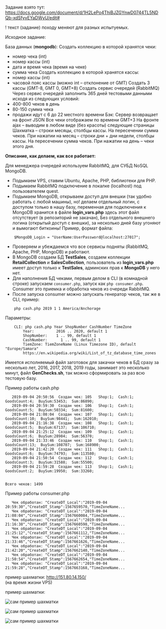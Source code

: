 
Задание взято тут: https://docs.google.com/document/d/1H2LePo4ThiBJZGYnwD0744TL5NDQb-xdSfyvEYaDWyU/edit# 

! текст (задание) походу меняют для разных испытуемых.

Исходное задание:

База данных (**mongodb**):
Создать коллекцию в которой хранятся чеки:
- номер чека (int)
- номер кассы (int)
- дата и время чека (время на чеке)
- сумма чека
Создать коллекцию в которой хранятся кассы:
- номер кассы (int)
- часовой пояс кассы (можно int – отклонение от GMT) 
Создать 3 кассы (GMT-8, GMT 0, GMT+8)
Создать сервис очередей (RabbitMQ)
Через сервис очередей заполнить 365 дней тестовыми данными исходя из следующих условий:
- 400-800 чеков в день
- 80-150 сумма чека
- продажи идут с 6 до 22 местного времени
Бэк:
Сервер возвращает на фронт JSON
Все чеки отображаем по времени GMT+3
На фронте ajax – выводим в любом виде (без красоты) следующие страницы
 Шахматка – строки месяцы, столбцы кассы. На пересечении сумма чеков. 
 При нажатии на месяц – строки дни + дни недели, столбцы кассы. На пересечении сумма чеков.
 При нажатии на день – чеки этого дня.
 



**Описание, как делаем, как все работает:**

Для менеджера очередей используем RabbitMQ, для СУБД NoSQL MongoDB.
- Подымаем VPS, ставим Ubuntu, Apache, PHP, библиотеки для PHP.
- Подымаем RabbitMQ подключение в локалке (localhost) под пользователем quest.
- Подымаем MongoDB, открываем доступ для внешки (так удобно работать с любой машины), 
но! делаем отдельный логин, с доступом только в нашу базу, переменная для подключения 
к MongoDB хранится в файле **login_vars.php** здесь этот файл отсутствует (в репозиторий не закачан),
Без отдельного внешнего логина (открытый доступ с внешки), за несколько дней базу угоняют и вымогают биткоины!
Пример, формат файла:
```
	$MongoDB_Login = "UserName:UserPassword@localhost:27017";
```

- Проверяем и убеждаемся что все сервисы подняты (RabbitMQ, Apache, PHP, MongoDB) и работают.
- В MongoDB создаем БД **TestSales**, создаем коллекции **RetailCollection** и **SalesCollection**, 
пользователь из **login_vars.php** имеет доступ только к **TestSales**, админских прав к **MongoDB** у него нет.
- Для наполнения БД чеками, первым делом в CLI (в комнадной строке) запускаем ```consumer.php```, 
запуск как  ```php consumer.php```. Consumer это приемка и обработка чеков из очереди RabbitMQ.
- После запуска consumer можно запускать генератор чеков, так же в CLI, пример: 
``` 
	php cash.php 2019 1 1 America/Anchorage 
```

Параметры:
```
	CLI: php cash.php Year ShopNumber CashNumber TimeZone
		Year:          2016 .. 2020, default 1
		ShopNumber:    1 .. 99, default 1
		CashNumber:      1 .. 99, default 1
		TiemZone: TiemZoneName (Linux Timezone ID), default "Europe/Samara"
		https://en.wikipedia.org/wiki/List_of_tz_database_time_zones
```

Имеется исполняемый файл заготовок для закачки чеков в БД сразу за несколько лет, 2016, 2017, 2018, 2019 годы, занимает это несколько минут,
файл **GenChecks.sh**, так можно сформировать за раз всю тестовую базу.


Пример работы cash.php
```
   2019-09-04 20:50:56  Создан чек: 105   Shop:1;  Cash:1;  GoodsCount:4;  BuySum:53453;  Sum:86890;
   2019-09-04 20:59:30  Создан чек: 106   Shop:1;  Cash:1;  GoodsCount:5;  BuySum:50334;  Sum:81600;
   2019-09-04 21:08:04  Создан чек: 107   Shop:1;  Cash:1;  GoodsCount:10;  BuySum:98441;  Sum:162010;
   2019-09-04 21:16:38  Создан чек: 108   Shop:1;  Cash:1;  GoodsCount:5;  BuySum:67137;  Sum:106710;
   2019-09-04 21:25:12  Создан чек: 109   Shop:1;  Cash:1;  GoodsCount:6;  BuySum:28984;  Sum:56370;
   2019-09-04 21:33:46  Создан чек: 110   Shop:1;  Cash:1;  GoodsCount:13;  BuySum:108707;  Sum:168900;
   2019-09-04 21:42:20  Создан чек: 111   Shop:1;  Cash:1;  GoodsCount:6;  BuySum:74793;  Sum:113580;
   2019-09-04 21:50:54  Создан чек: 112   Shop:1;  Cash:1;  GoodsCount:3;  BuySum:31588;  Sum:55500;
   2019-09-04 21:59:28  Создан чек: 113   Shop:1;  Cash:1;  GoodsCount:2;  BuySum:19950;  Sum:33260;


Всего чеков: 1499
```

Пример работы consumer.php
```   Чек обработан: "CreateDT_Local":"2019-09-04 20:50:56","CreateDT_Stamp":1567659056,"TimeZoneName...
   Чек обработан: "CreateDT_Local":"2019-09-04 20:59:30","CreateDT_Stamp":1567659570,"TimeZoneName...
   Чек обработан: "CreateDT_Local":"2019-09-04 21:08:04","CreateDT_Stamp":1567660084,"TimeZoneName...
   Чек обработан: "CreateDT_Local":"2019-09-04 21:16:38","CreateDT_Stamp":1567660598,"TimeZoneName...
   Чек обработан: "CreateDT_Local":"2019-09-04 21:25:12","CreateDT_Stamp":1567661112,"TimeZoneName...
   Чек обработан: "CreateDT_Local":"2019-09-04 21:33:46","CreateDT_Stamp":1567661626,"TimeZoneName...
   Чек обработан: "CreateDT_Local":"2019-09-04 21:42:20","CreateDT_Stamp":1567662140,"TimeZoneName...
   Чек обработан: "CreateDT_Local":"2019-09-04 21:50:54","CreateDT_Stamp":1567662654,"TimeZoneName...
   Чек обработан: "CreateDT_Local":"2019-09-04 21:59:28","CreateDT_Stamp":1567663168,"TimeZoneName...
```

пример шахматки: http://151.80.14.150/  
(на время жизни VPS)


пример шахматки:

![сам пример шахматки](http://dl3.joxi.net/drive/2019/11/07/0039/0588/2597452/52/96af16ceaf.jpg)


![сам пример шахматки](http://dl4.joxi.net/drive/2019/11/07/0039/0588/2597452/52/ee659a5c3b.jpg)


![сам пример шахматки](http://dl4.joxi.net/drive/2019/11/07/0039/0588/2597452/52/b6e154bfd9.jpg)
